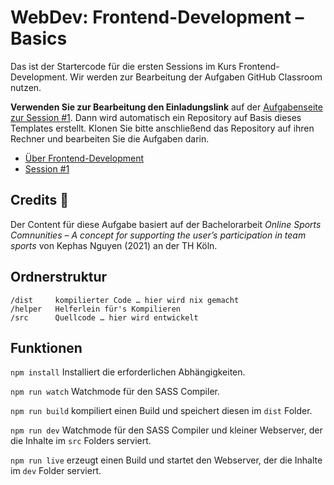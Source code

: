 # WebDev: Frontend-Development – Basics

Das ist der Startercode für die ersten Sessions im Kurs Frontend-Development. Wir werden zur Bearbeitung der Aufgaben GitHub Classroom nutzen.

**Verwenden Sie zur Bearbeitung den Einladungslink** auf der [Aufgabenseite zur Session #1](https://th-koeln.github.io/mi-bachelor-webdevelopment/assignments/fd_01_html-1/). Dann wird automatisch ein Repository auf Basis dieses Templates erstellt. Klonen Sie bitte anschließend das Repository auf ihren Rechner und bearbeiten Sie die Aufgaben darin.

- [Über Frontend-Development](https://th-koeln.github.io/mi-bachelor-webdevelopment/frontend-development/)
- [Session #1](https://th-koeln.github.io/mi-bachelor-webdevelopment/lehrveranstaltungen/fd-01/)

## Credits 📝

Der Content für diese Aufgabe basiert auf der Bachelorarbeit *Online Sports Comnunities – A concept for supporting the user’s participation in team sports* von Kephas Nguyen (2021) an der TH Köln.

## Ordnerstruktur
```
/dist     kompilierter Code … hier wird nix gemacht
/helper   Helferlein für's Kompilieren
/src      Quellcode … hier wird entwickelt

```
## Funktionen

`npm install`
Installiert die erforderlichen Abhängigkeiten.

`npm run watch`
Watchmode für den SASS Compiler.

`npm run build` kompiliert einen Build und speichert diesen im `dist` Folder.

`npm run dev` Watchmode für den SASS Compiler und kleiner Webserver, der die Inhalte im `src` Folders serviert.

`npm run live` erzeugt einen Build und startet den Webserver, der die Inhalte im `dev` Folder serviert.